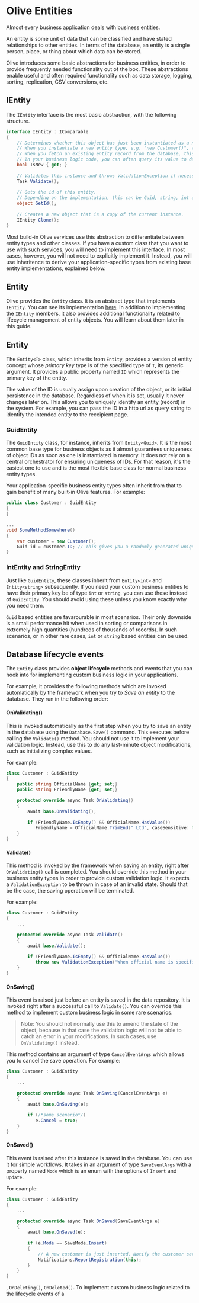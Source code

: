 # Olive Entities
Almost every business application deals with business entities. 

An entity is some unit of data that can be classified and have stated relationships to other entities.
In terms of the database, an entity is a single person, place, or thing about which data can be stored.

Olive introduces some basic abstractions for business entities, in order to provide frequently needed functionality out of the box. These abstractions enable useful and often required functionality such as data storage, logging, sorting, replication, CSV conversions, etc.

## IEntity
The `IEntity` interface is the most basic abstraction, with the following structure.
```csharp
interface IEntity : IComparable
{
    // Determines whether this object has just been instantiated as a new object, or represent an already persisted instance.
    // When you instantiate a new entity type, e.g. "new Customer()", this will be true. 
    // When you fetch an existing entity record from the database, this will be false.
    // In your business logic code, you can often query its value to determine the state of the object.
    bool IsNew { get; }
   
    // Validates this instance and throws ValidationException if necessary.
    Task Validate();
   
    // Gets the id of this entity.
    // Depending on the implementation, this can be Guid, string, int or any other simple type.
    object GetId();
   
    // Creates a new object that is a copy of the current instance.
    IEntity Clone();
}
```
Most build-in Olive services use this abstraction to differentiate between entity types and other classes. If you have a custom class that you want to use with such services, you will need to implement this interface. In most cases, however, you will not need to explicitly implement it. Instead, you will use inheritence to derive your application-specific types from existing base entity implementations, explained below.

## Entity
  
Olive provides the `Entity` class. It is an abstract type that implements `IEntity`. You can see its implementation [here](https://github.com/Geeksltd/Olive/blob/master/Olive.Entities/Entity.cs). In addition to implementing the `IEntity` members, it also provides additional functionality related to lifecycle management of entity objects. You will learn about them later in this guide.

## Entity<T>
The `Entity<T>` class, which inherits from `Entity`, provides a version of entity concept whose *primary key* type is of the specified type of `T`, its generic argument. It provides a public property named `ID` which represents the primary key of the entity. 

The value of the ID is usually assign upon creation of the object, or its initial persistence in the database. Regardless of when it is set, usually it never changes later on. This allows you to uniquely identify an entity (record) in the system. For example, you can pass the ID in a http url as query string to identify the intended entity to the receipient page.

### GuidEntity
The `GuidEntity` class, for instance, inherits from `Entity<Guid>`. It is the most common base type for business objects as it almost guarantees uniqueness of object IDs as soon as one is instantiated in memory. It does not rely on a central orchestrator for ensuring uniqueness of IDs. For that reason, it's the easiest one to use and is the most flexible base class for normal business entity types.

Your application-specific business entity types often inherit from that to gain benefit of many built-in Olive features. For example:
```csharp
public class Customer : GuidEntity
{
}

...
void SomeMethodSomewhere()
{
    var customer = new Customer();
    Guid id = customer.ID; // This gives you a randomly generated unique Guid value.
}
```

### IntEntity and StringEntity
Just like `GuidEntity`, these classes inherit from `Entity<int>` and `Entity<string>` subsequently.
If you need your custom business entities to have their primary key be of type `int` or `string`, you can use these instead of `GuidEntity`. You should avoid using these unless you know exactly why you need them.

`Guid` based entities are favarourable in most scenarios. Their only downside is a small performance hit when used in sorting or comparisons in extremely high quantities (hundreds of thousands of records). In such scenarios, or in other rare cases, `int` or `string` based entities can be used.

## Database lifecycle events
The `Entity` class provides **object lifecycle** methods and events that you can hook into for implementing custom business logic in your applications.

For example, it provides the following methods which are invoked automatically by the framework when you try to *Save an entity* to the database. They run in the following order:

#### OnValidating()
This is invoked automatically as the first step when you try to save an entity in the database using the `Database.Save()` command. This executes before calling the `Validate()` method. You should not use it to implement your validation logic. Instead, use this to do any last-minute object modifications, such as initializing complex values.

For example:
```csharp
class Customer : GuidEntity
{
    public string OfficialName {get; set;}
    public string FriendlyName {get; set;}

    protected override async Task OnValidating()
    {
        await base.OnValidating();
        
        if (FriendlyName.IsEmpty() && OfficialName.HasValue())
           FriendlyName = OfficialName.TrimEnd(" Ltd", caseSensitive: false);
    }
}
```
        
#### Validate()
This method is invoked by the framework when saving an entity, right after `OnValidating()` call is completed.
You should override this method in your business entity types in order to provide custom validation logic.
It expects a `ValidationException` to be thrown in case of an invalid state. Should that be the case, the saving operation will be terminated.

For example:
```csharp
class Customer : GuidEntity
{
    ...

    protected override async Task Validate()
    {
        await base.Validate();
        
        if (FriendlyName.IsEmpty() && OfficialName.HasValue())
           throw new ValidationException("When official name is specified, friendly name must also be specified.");
    }
}
```

#### OnSaving()
This event is raised just before an entity is saved in the data repository. It is invoked right after a successful call to `Validate()`.
You can override this method to implement custom business logic in some rare scenarios. 

> Note: You should not normally use this to amend the state of the object, because in that case the validation logic will not be able to catch an error in your modifications. In such cases, use `OnValidating()` instead.

This method contains an argument of type `CancelEventArgs` which allows you to cancel the save operation. For example:
```csharp
class Customer : GuidEntity
{
    ...

    protected override async Task OnSaving(CancelEventArgs e)
    {
        await base.OnSaving(e);
        
        if (/*some scenario*/)
           e.Cancel = true;
    }
}
```

#### OnSaved()
This event is raised after this instance is saved in the database. You can use it for simple workflows. 
It takes in an argument of type `SaveEventArgs` with a property named `Mode` which is an enum with the options of `Insert` and `Update`.

For example:
```csharp
class Customer : GuidEntity
{
    ...

    protected override async Task OnSaved(SaveEventArgs e)
    {
        await base.OnSaved(e);
        
        if (e.Mode == SaveMode.Insert)
        {
            // A new customer is just inserted. Notify the customer service team:
            Notifications.ReportRegistration(this);
        }
    }
}
```


, `OnDeleting()`, `OnDeleted()`. To implement custom business logic related to the lifecycle events of a
